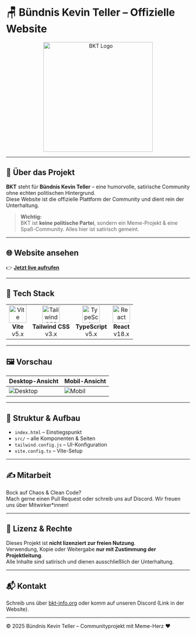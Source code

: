 # 🪑 Bündnis Kevin Teller – Offizielle Website

<p align="center">
  <img src="https://bkt-info.org/sp.png" alt="BKT Logo" width="300"/>
</p>

---

## 🧠 Über das Projekt

**BKT** steht für **Bündnis Kevin Teller** – eine humorvolle, satirische Community ohne echten politischen Hintergrund.  
Diese Website ist die offizielle Plattform der Community und dient rein der Unterhaltung.

> **Wichtig:**  
> BKT ist **keine politische Partei**, sondern ein Meme-Projekt & eine Spaß-Community. Alles hier ist satirisch gemeint.

---

## 🌐 Website ansehen

👉 **[Jetzt live aufrufen](https://bkt-info.org)**

---

## 🚀 Tech Stack

<table>
  <tr>
    <td align="center">
      <img src="https://cdn.jsdelivr.net/gh/devicons/devicon/icons/vite/vite-original.svg" width="48" height="48" alt="Vite"/><br/>
      <strong>Vite</strong><br/>
      v5.x
    </td>
    <td align="center">
      <img src="https://cdn.jsdelivr.net/gh/devicons/devicon/icons/tailwindcss/tailwindcss-plain.svg" width="48" height="48" alt="Tailwind CSS"/><br/>
      <strong>Tailwind CSS</strong><br/>
      v3.x
    </td>
    <td align="center">
      <img src="https://cdn.jsdelivr.net/gh/devicons/devicon/icons/typescript/typescript-original.svg" width="48" height="48" alt="TypeScript"/><br/>
      <strong>TypeScript</strong><br/>
      v5.x
    </td>
    <td align="center">
      <img src="https://cdn.jsdelivr.net/gh/devicons/devicon/icons/react/react-original.svg" width="48" height="48" alt="React"/><br/>
      <strong>React</strong><br/>
      v18.x
    </td>
  </tr>
</table>

---

## 🖼️ Vorschau

| Desktop-Ansicht | Mobil-Ansicht |
|----------------|---------------|
| ![Desktop](https://bkt-info.org/assets/preview1.webp) | ![Mobil](https://bkt-info.org/assets/mobile_preview.webp) |

---

## 🧩 Struktur & Aufbau

- `index.html` – Einstiegspunkt
- `src/` – alle Komponenten & Seiten
- `tailwind.config.js` – UI-Konfiguration
- `vite.config.ts` – Vite-Setup

---

## ✍️ Mitarbeit

Bock auf Chaos & Clean Code?  
Mach gerne einen Pull Request oder schreib uns auf Discord. Wir freuen uns über Mitwirker*innen!

---

## 🧻 Lizenz & Rechte

Dieses Projekt ist **nicht lizenziert zur freien Nutzung**.  
Verwendung, Kopie oder Weitergabe **nur mit Zustimmung der Projektleitung**.  
Alle Inhalte sind satirisch und dienen ausschließlich der Unterhaltung.

---

## 📬 Kontakt

Schreib uns über [bkt-info.org](https://bkt-info.org) oder komm auf unseren Discord (Link in der Website).

---

© 2025 Bündnis Kevin Teller – Communityprojekt mit Meme-Herz ❤️
